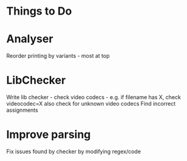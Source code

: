 # Things to Do 

# Analyser
Reorder printing by variants - most at top

# LibChecker
Write lib checker - check video codecs - e.g. if filename has X, check videocodec=X
also check for unknown video codecs
Find incorrect assignments

# Improve parsing
Fix issues found by checker by modifying regex/code